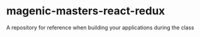 # magenic-masters-react-redux
A repository for reference when building your applications during the class
